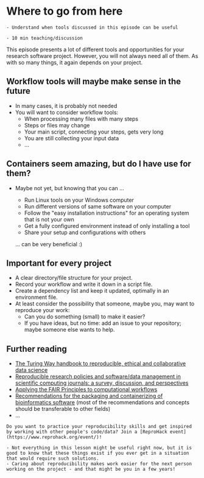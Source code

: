 # Where to go from here

```{objectives}
- Understand when tools discussed in this episode can be useful
```

```{instructor-note}
- 10 min teaching/discussion
```

This episode presents a lot of different tools and opportunities for your research software project.
However, you will not always need all of them. As with so many things, it again depends on your project.

## Workflow tools will maybe make sense in the future

- In many cases, it is probably not needed
- You will want to consider workflow tools:
  - When processing many files with many steps
  - Steps or files may change
  - Your main script, connecting your steps, gets very long
  - You are still collecting your input data
  - ...

## Containers seem amazing, but do I have use for them?

- Maybe not yet, but knowing that you can ...
  - Run Linux tools on your Windows computer
  - Run different versions of same software on your computer
  - Follow the "easy installation instructions" for an operating system that is not your own
  - Get a fully configured environment instead of only installing a tool
  - Share your setup and configurations with others
    
  ... can be very beneficial :)

## Important for every project

- A clear directory/file structure for your project.
- Record your workflow and write it down in a script file.
- Create a dependency list and keep it updated, optimally in an environment file.
- At least consider the possibility that someone, maybe you, may want to reproduce your work:
  - Can you do something (small) to make it easier?
  - If you have ideas, but no time: add an issue to your repository; maybe someone else wants to help.

## Further reading

- [The Turing Way handbook to reproducible, ethical and collaborative data science](https://doi.org/10.5281/zenodo.3233853)
- [Reproducible research policies and software/data management in scientific computing journals: a survey, discussion, and perspectives](https://doi.org/10.3389/fcomp.2024.1491823)
- [Applying the FAIR Principles to computational workflows](https://doi.org/10.1038/s41597-025-04451-9)
- [Recommendations for the packaging and containerizing of bioinformatics software](https://doi.org/10.12688/f1000research.15140.2) (most of the recommendations and concepts should be transferable to other fields)
- ...

```{seealso}
Do you want to practice your reproducibility skills and get inspired by working with other people's code/data? Join a [ReproHack event](https://www.reprohack.org/event/)!
```

```{keypoints}
- Not everything in this lesson might be useful right now, but it is good to know that these things exist if you ever get in a situation that would require such solutions.
- Caring about reproducibility makes work easier for the next person working on the project - and that might be you in a few years!
```
